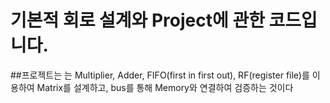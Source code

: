 기본적 회로 설계와 Project에 관한 코드입니다.
====================================

##프로젝트는 는 Multiplier, Adder, FIFO(first in first out), RF(register file)를 이용하여 Matrix를 설계하고, bus를 통해 Memory와 연결하여 검증하는 것이다

